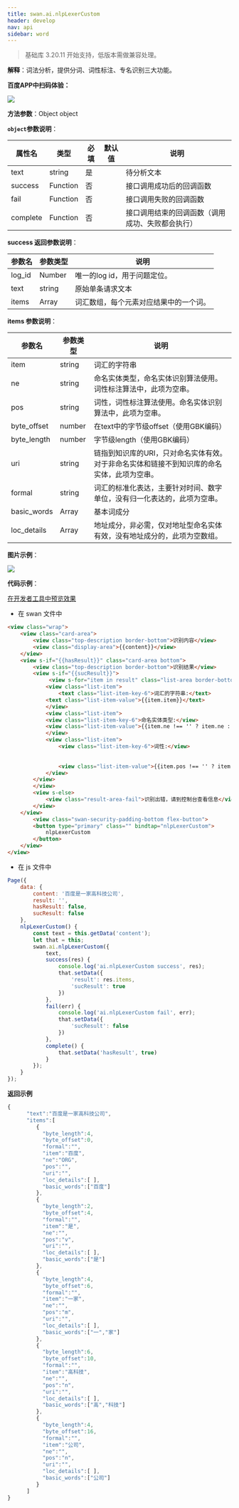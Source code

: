 ```yaml
---
title: swan.ai.nlpLexerCustom
header: develop
nav: api
sidebar: word
---
```



   


>基础库 3.20.11 开始支持，低版本需做兼容处理。

**解释**：词法分析，提供分词、词性标注、专名识别三大功能。

**百度APP中扫码体验：**

<img src="https://b.bdstatic.com/miniapp/assets/images/doc_demo/fragment_nlpLexerCustom.png"  class="demo-qrcode-image" />


**方法参数**：Object object

**`object`参数说明**：

|属性名 |类型  |必填 | 默认值 |说明|
|---- | ---- | ---- | ----|----|
|text | string| 是 | | 待分析文本| 
|success | Function | 否 | | 接口调用成功后的回调函数 | 
|fail | Function | 否 | | 接口调用失败的回调函数 | 
|complete|	Function|	否	| |接口调用结束的回调函数（调用成功、失败都会执行）|

**success 返回参数说明**：

|参数名 | 参数类型 | 说明 |  
|---|---|---|
|log_id| Number|唯一的log id，用于问题定位。|
|text | string| 原始单条请求文本| 
|items | Array| 词汇数组，每个元素对应结果中的一个词。| 

**items 参数说明**：

|参数名 | 参数类型 | 说明 |  
|---|---|---|
|item | string| 词汇的字符串| 
|ne | string| 命名实体类型，命名实体识别算法使用。词性标注算法中，此项为空串。| 
|pos | string| 词性，词性标注算法使用。命名实体识别算法中，此项为空串。| 
|byte_offset | number| 在text中的字节级offset（使用GBK编码）| 
|byte_length | number| 字节级length（使用GBK编码）| 
|uri | string| 链指到知识库的URI，只对命名实体有效。对于非命名实体和链接不到知识库的命名实体，此项为空串。| 
|formal | string|词汇的标准化表达，主要针对时间、数字单位，没有归一化表达的，此项为空串。| 
|basic_words | Array| 基本词成分| 
|loc_details | Array| 地址成分，非必需，仅对地址型命名实体有效，没有地址成分的，此项为空数组。| 

**图片示例**：

<div class="m-doc-custom-examples">
    <div class="m-doc-custom-examples-correct">
        <img src="https://b.bdstatic.com/miniapp/images/nlpLexerCustom.gif">
    </div>
    <div class="m-doc-custom-examples-correct">
        <img src=" ">
    </div>
    <div class="m-doc-custom-examples-correct">
        <img src=" ">
    </div>     
</div>

**代码示例**：

<a href="swanide://fragment/395274968b17a001c80d19e65418103f1574672851842" title="在开发者工具中预览效果" target="_self">在开发者工具中预览效果</a>

* 在 swan 文件中

```html
<view class="wrap">
    <view class="card-area">
        <view class="top-description border-bottom">识别内容</view>
        <view class="display-area">{{content}}</view>
    </view>
    <view s-if="{{hasResult}}" class="card-area bottom">
        <view class="top-description border-bottom">识别结果</view>
        <view s-if="{{sucResult}}">
             <view s-for="item in result" class="list-area border-bottom">
            <view class="list-item">
                <text class="list-item-key-6">词汇的字符串:</text>
            <text class="list-item-value">{{item.item}}</text>
            </view>
            <view class="list-item">
            <view class="list-item-key-6">命名实体类型:</view>
            <view class="list-item-value">{{item.ne !== '' ? item.ne : '暂无'}}</view>
            </view>
            <view class="list-item">
                <view class="list-item-key-6">词性:</view>
          
            
                <view class="list-item-value">{{item.pos !== '' ? item.pos : '暂无'}}</view>
            </view>
        </view>
        </view>
        <view s-else>
            <view class="result-area-fail">识别出错，请到控制台查看信息</view>
        </view>
    </view>
        <view class="swan-security-padding-bottom flex-button">
        <button type="primary" class="" bindtap="nlpLexerCustom">
            nlpLexerCustom
        </button>
    </view>
</view>
```

* 在 js 文件中

```javascript
Page({
    data: {
        content: '百度是一家高科技公司',
        result: '',
        hasResult: false,
        sucResult: false
    },
    nlpLexerCustom() {
        const text = this.getData('content');
        let that = this;
        swan.ai.nlpLexerCustom({
            text,
            success(res) {
                console.log('ai.nlpLexerCustom success', res);
                that.setData({
                    'result': res.items,
                    'sucResult': true
                })
            },
            fail(err) {
                console.log('ai.nlpLexerCustom fail', err);
                that.setData({
                    'sucResult': false
                })
            },
            complete() {
                that.setData('hasResult', true)
            }
        });
    }
});
```

**返回示例**

```js
{
      "text":"百度是一家高科技公司",
      "items":[
         {
           "byte_length":4,
           "byte_offset":0,
           "formal":"",
           "item":"百度",
           "ne":"ORG",
           "pos":"",
           "uri":"",
           "loc_details":[ ],
           "basic_words":["百度"]
         },
         {
           "byte_length":2,
           "byte_offset":4,
           "formal":"",
           "item":"是",
           "ne":"",
           "pos":"v",
           "uri":"",
           "loc_details":[ ],
           "basic_words":["是"]
         },
         {
           "byte_length":4,
           "byte_offset":6,
           "formal":"",
           "item":"一家",
           "ne":"",
           "pos":"m",
           "uri":"",
           "loc_details":[ ],
           "basic_words":["一","家"]
         },
         {
           "byte_length":6,
           "byte_offset":10,
           "formal":"",
           "item":"高科技",
           "ne":"",
           "pos":"n",
           "uri":"",
           "loc_details":[ ],
           "basic_words":["高","科技"]
         },
         {
           "byte_length":4,
           "byte_offset":16,
           "formal":"",
           "item":"公司",
           "ne":"",
           "pos":"n",
           "uri":"",
           "loc_details":[ ],
           "basic_words":["公司"]
         }
      ]
}
```
